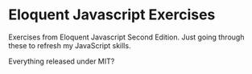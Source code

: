 Eloquent Javascript Exercises
=============================

Exercises from Eloquent Javascript Second Edition.
Just going through these to refresh my JavaScript skills.

Everything released under MIT?
